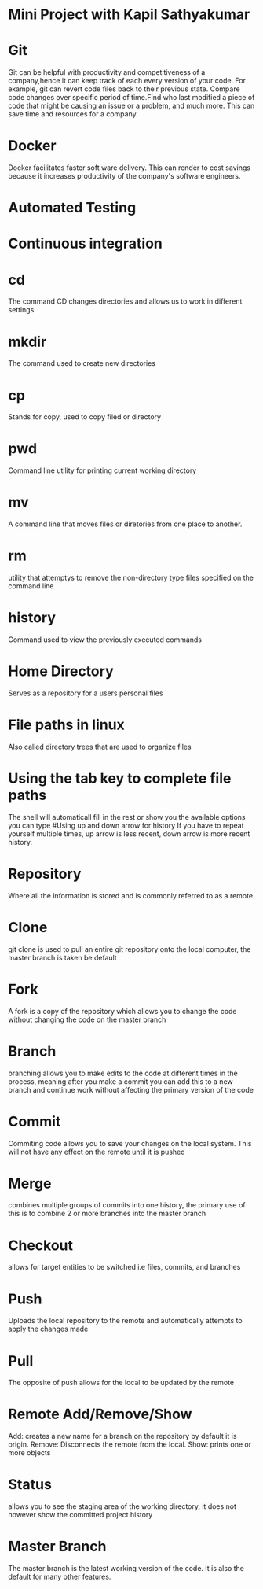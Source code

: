 # Mini Project with Kapil Sathyakumar
# Git
Git can be helpful with productivity and competitiveness of a company,hence it can keep track of each every version of your code. For example, git can revert
code files back to their previous state. Compare code changes over specific period of time.Find who last modified a piece of code that might be causing an issue or a problem, and much more. This can save time and resources for a company.   
# Docker
Docker facilitates faster soft ware delivery. This can render to cost savings
because it increases productivity of the company's software engineers.
# Automated Testing
# Continuous integration

# cd
The command CD changes directories and allows us to work in different settings
# mkdir
The command used to create new directories
# cp
Stands for copy, used to copy filed or directory
# pwd
Command line utility for printing current working directory
# mv
A command line that moves files or diretories from one place to another.

# rm
utility that attemptys to remove the non-directory type files specified on the
command line
# history
Command used to view the previously executed commands
# Home Directory
Serves as a repository for a users personal files
# File paths in linux
Also called directory trees that are used to organize files
# Using the tab key to complete file paths
The shell will automaticall fill in the rest or show you the available options
you can type
#Using up and down arrow for history
If you have to repeat yourself multiple times, up arrow is less recent, down
arrow is more recent history.

# Repository
Where all the information is stored and is commonly referred to as a remote
# Clone
git clone is used to pull an entire git repository onto the local computer, the master branch is taken be default
# Fork
A fork is a copy of the repository which allows you to change the code without changing the code on the master branch
# Branch
branching allows you to make edits to the code at different times in the process, meaning after you make a commit you can add this to a new branch and continue work without affecting the primary version of the code 
# Commit
Commiting code allows you to save your changes on the local system. This will not have any effect on the remote until it is pushed
# Merge
combines multiple groups of commits into one history, the primary use of this is to combine 2 or more branches into the master branch
# Checkout
allows for target entities to be switched i.e files, commits, and branches
# Push
Uploads the local repository to the remote and automatically attempts to apply the changes made
# Pull
The opposite of push allows for the local to be updated by the remote
# Remote Add/Remove/Show
Add: creates a new name for a branch on the repository by default it is origin. Remove: Disconnects the remote from the local. Show: prints one or more objects
# Status
allows you to see the staging area of the working directory, it does not however show the committed project history
# Master Branch
The master branch is the latest working version of the code. It is also the default for many other features.